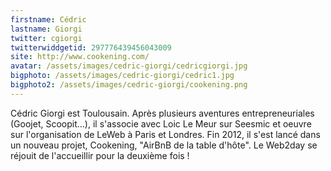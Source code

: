 ```yaml
---
firstname: Cédric 
lastname: Giorgi
twitter: cgiorgi
twitterwiddgetid: 297776439456043009
site: http://www.cookening.com/
avatar: /assets/images/cedric-giorgi/cedricgiorgi.jpg
bigphoto: /assets/images/cedric-giorgi/cedric1.jpg
bigphoto2: /assets/images/cedric-giorgi/cookening.png
---
```


Cédric Giorgi est Toulousain. Après plusieurs aventures entrepreneuriales (Goojet, Scoopit…), il s'associe avec Loic Le Meur sur Seesmic et oeuvre sur l'organisation de LeWeb à Paris et Londres. Fin 2012, il s'est lancé dans un nouveau projet, Cookening, "AirBnB de la table d'hôte". Le Web2day se réjouit de l'accueillir pour la deuxième fois !


